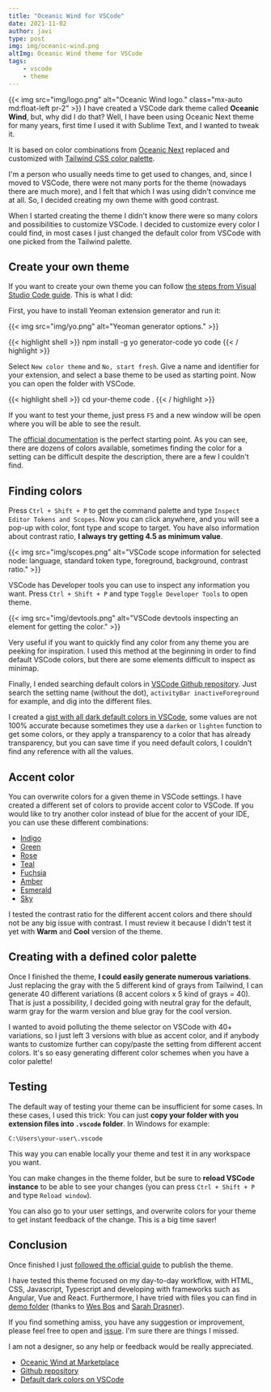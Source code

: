 ```yaml
---
title: "Oceanic Wind for VSCode"
date: 2021-11-02
author: javi
type: post
img: img/oceanic-wind.png
altImg: Oceanic Wind theme for VSCode
tags:
    - vscode
    - theme
---
```

{{< img src="img/logo.png" alt="Oceanic Wind logo." class="mx-auto md:float-left pr-2" >}}
I have created a VSCode dark theme called **Oceanic Wind**, but, why did I do that? Well, I have been using Oceanic Next theme for many years, first time I used it with Sublime Text, and I wanted to tweak it.

It is based on color combinations from [Oceanic Next](https://github.com/voronianski/oceanic-next-color-scheme) replaced and customized with [Tailwind CSS color palette](https://tailwindcss.com/docs/customizing-colors).

I'm a person who usually needs time to get used to changes, and, since I moved to VSCode, there were not many ports for the theme (nowadays there are much more), and I felt that which I was using didn't convince me at all. So, I decided creating my own theme with good contrast. 

When I started creating the theme I didn't know there were so many colors and possibilities to customize VSCode. I decided to customize every color I could find, in most cases I just changed the default color from VSCode with one picked from the Tailwind palette.

## Create your own theme

If you want to create your own theme you can follow [the steps from Visual Studio Code guide](https://code.visualstudio.com/api/extension-guides/color-theme#create-a-new-color-theme). This is what I did:

First, you have to install Yeoman extension generator and run it:

{{< img src="img/yo.png" alt="Yeoman generator options." >}}

{{< highlight shell >}}
npm install -g yo generator-code
yo code
{{< / highlight >}}

Select `New color theme` and `No, start fresh`. Give a name and identifier for your extension, and select a base theme to be used as starting point. Now you can open the folder with VSCode.

{{< highlight shell >}}
cd your-theme
code .
{{< / highlight >}}

If you want to test your theme, just press `F5` and a new window will be open where you will be able to see the result.

The [official documentation](https://code.visualstudio.com/api/references/theme-color) is the perfect starting point. As you can see, there are dozens of colors available, sometimes finding the color for a setting can be difficult despite the description, there are a few I couldn't find.

## Finding colors
Press `Ctrl + Shift + P` to get the command palette and type `Inspect Editor Tokens and Scopes`. Now you can click anywhere, and you will see a pop-up with color, font type and scope to target. You have also information about contrast ratio, **I always try getting 4.5 as minimum value**.

{{< img src="img/scopes.png" alt="VSCode scope information for selected node: language, standard token type, foreground, background, contrast ratio." >}}

VSCode has Developer tools you can use to inspect any information you want. Press `Ctrl + Shift + P` and type `Toggle Developer Tools` to open theme.

{{< img src="img/devtools.png" alt="VSCode devtools inspecting an element for getting the color." >}}

Very useful if you want to quickly find any color from any theme you are peeking for inspiration. I used this method at the beginning in order to find default VSCode colors, but there are some elements difficult to inspect as minimap.

Finally, I ended searching default colors in [VSCode Github repository](https://github.com/microsoft/vscode). Just search the setting name (without the dot), `activityBar inactiveForeground` for example, and dig into the different files.

I created a [gist with all dark default colors in VSCode](https://gist.github.com/javifm86/073d8e05942a8849dd11fa6996955fc0), some values are not 100% accurate because sometimes they use a `darken` or `lighten` function to get some colors, or they apply a transparency to a color that has already transparency, but you can save time if you need default colors, I couldn't find any reference with all the values.

## Accent color
You can overwrite colors for a given theme in VSCode settings. I have created a different set of colors to provide accent color to VSCode. If you would like to try another color instead of blue for the accent of your IDE, you can use these different combinations:

- [Indigo](https://github.com/javifm86/oceanic-wind/blob/main/customize/indigo.md)
- [Green](https://github.com/javifm86/oceanic-wind/blob/main/customize/green.md)
- [Rose](https://github.com/javifm86/oceanic-wind/blob/main/customize/rose.md)
- [Teal](https://github.com/javifm86/oceanic-wind/blob/main/customize/teal.md)
- [Fuchsia](https://github.com/javifm86/oceanic-wind/blob/main/customize/fuchsia.md)
- [Amber](https://github.com/javifm86/oceanic-wind/blob/main/customize/amber.md)
- [Esmerald](https://github.com/javifm86/oceanic-wind/blob/main/customize/esmerald.md)
- [Sky](https://github.com/javifm86/oceanic-wind/blob/main/customize/sky.md)

I tested the contrast ratio for the different accent colors and there should not be any big issue with contrast. I must review it because I didn't test it yet with **Warm** and **Cool** version of the theme.

## Creating with a defined color palette
Once I finished the theme, **I could easily generate numerous variations**. Just replacing the gray with the 5 different kind of grays from Tailwind, I can generate 40 different variations (8 accent colors x 5 kind of grays = 40). That is just a possibility, I decided going with neutral gray for the default, warm gray for the warm version and blue gray for the cool version.

I wanted to avoid polluting the theme selector on VSCode with 40+ variations, so I just left 3 versions with blue as accent color, and if anybody wants to customize further can copy/paste the setting from different accent colors. It's so easy generating different color schemes when you have a color palette!

## Testing
The default way of testing your theme can be insufficient for some cases. In these cases, I used this trick: You can just **copy your folder with you extension files into `.vscode` folder**. In Windows for example:
```
C:\Users\your-user\.vscode
```
This way you can enable locally your theme and test it in any workspace you want.

You can make changes in the theme folder, but be sure to **reload VSCode instance** to be able to see your changes (you can press `Ctrl + Shift + P` and type `Reload window`).

You can also go to your user settings, and overwrite colors for your theme to get instant feedback of the change. This is a big time saver!

## Conclusion
Once finished I just [followed the official guide](https://code.visualstudio.com/api/working-with-extensions/publishing-extension) to publish the theme.

I have tested this theme focused on my day-to-day workflow, with HTML, CSS, Javascript, Typescript and developing with frameworks such as Angular, Vue and React. Furthermore, I have tried with files you can find in [demo folder](https://github.com/javifm86/oceanic-wind/tree/main/demo) (thanks to [Wes Bos](https://twitter.com/wesbos) and [Sarah Drasner](https://twitter.com/sarah_edo)).

If you find something amiss, you have any suggestion or improvement, please feel free to open and [issue](https://github.com/javifm86/oceanic-wind/issues). I'm sure there are things I missed.

I am not a designer, so any help or feedback would be really appreciated.

* [Oceanic Wind at Marketplace](https://marketplace.visualstudio.com/items?itemName=javifm.oceanic-wind)
* [Github repository](https://github.com/javifm86/oceanic-wind)
* [Default dark colors on VSCode](https://gist.github.com/javifm86/073d8e05942a8849dd11fa6996955fc0)
